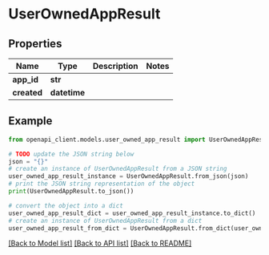 # UserOwnedAppResult


## Properties

Name | Type | Description | Notes
------------ | ------------- | ------------- | -------------
**app_id** | **str** |  | 
**created** | **datetime** |  | 

## Example

```python
from openapi_client.models.user_owned_app_result import UserOwnedAppResult

# TODO update the JSON string below
json = "{}"
# create an instance of UserOwnedAppResult from a JSON string
user_owned_app_result_instance = UserOwnedAppResult.from_json(json)
# print the JSON string representation of the object
print(UserOwnedAppResult.to_json())

# convert the object into a dict
user_owned_app_result_dict = user_owned_app_result_instance.to_dict()
# create an instance of UserOwnedAppResult from a dict
user_owned_app_result_from_dict = UserOwnedAppResult.from_dict(user_owned_app_result_dict)
```
[[Back to Model list]](../README.md#documentation-for-models) [[Back to API list]](../README.md#documentation-for-api-endpoints) [[Back to README]](../README.md)


